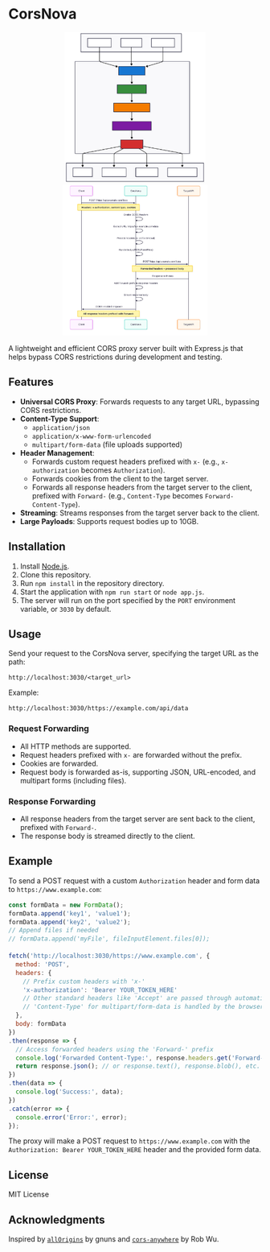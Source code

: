 # CorsNova
<p align="center">
  <img src="images/architecture_overview.svg" alt="CorsNova Image" height="300" style="background-color: white;">
  <img src="images/request_flow.svg" alt="CorsNova Image" height="300" style="background-color: white;">
</p>
A lightweight and efficient CORS proxy server built with Express.js that helps bypass CORS restrictions during development and testing.

## Features

- **Universal CORS Proxy**: Forwards requests to any target URL, bypassing CORS restrictions.
- **Content-Type Support**:
  - `application/json`
  - `application/x-www-form-urlencoded`
  - `multipart/form-data` (file uploads supported)
- **Header Management**:
  - Forwards custom request headers prefixed with `x-` (e.g., `x-authorization` becomes `Authorization`).
  - Forwards cookies from the client to the target server.
  - Forwards all response headers from the target server to the client, prefixed with `Forward-` (e.g., `Content-Type` becomes `Forward-Content-Type`).
- **Streaming**: Streams responses from the target server back to the client.
- **Large Payloads**: Supports request bodies up to 10GB.

## Installation

1. Install [Node.js](https://nodejs.org/).
2. Clone this repository.
3. Run `npm install` in the repository directory.
4. Start the application with `npm run start` or `node app.js`.
5. The server will run on the port specified by the `PORT` environment variable, or `3030` by default.

## Usage

Send your request to the CorsNova server, specifying the target URL as the path:

```
http://localhost:3030/<target_url>
```
Example:
```
http://localhost:3030/https://example.com/api/data
```


### Request Forwarding

- All HTTP methods are supported.
- Request headers prefixed with `x-` are forwarded without the prefix.
- Cookies are forwarded.
- Request body is forwarded as-is, supporting JSON, URL-encoded, and multipart forms (including files).

### Response Forwarding

- All response headers from the target server are sent back to the client, prefixed with `Forward-`.
- The response body is streamed directly to the client.

## Example

To send a POST request with a custom `Authorization` header and form data to `https://www.example.com`:

```javascript
const formData = new FormData();
formData.append('key1', 'value1');
formData.append('key2', 'value2');
// Append files if needed
// formData.append('myFile', fileInputElement.files[0]);

fetch('http://localhost:3030/https://www.example.com', {
  method: 'POST',
  headers: {
    // Prefix custom headers with 'x-'
    'x-authorization': 'Bearer YOUR_TOKEN_HERE'
    // Other standard headers like 'Accept' are passed through automatically
    // 'Content-Type' for multipart/form-data is handled by the browser/fetch
  },
  body: formData
})
.then(response => {
  // Access forwarded headers using the 'Forward-' prefix
  console.log('Forwarded Content-Type:', response.headers.get('Forward-Content-Type'));
  return response.json(); // or response.text(), response.blob(), etc.
})
.then(data => {
  console.log('Success:', data);
})
.catch(error => {
  console.error('Error:', error);
});
```

The proxy will make a POST request to `https://www.example.com` with the `Authorization: Bearer YOUR_TOKEN_HERE` header and the provided form data.


## License

MIT License

## Acknowledgments

Inspired by [`allOrigins`](https://github.com/gnuns/allOrigins) by gnuns and [`cors-anywhere`](https://github.com/Rob--W/cors-anywhere) by Rob Wu.